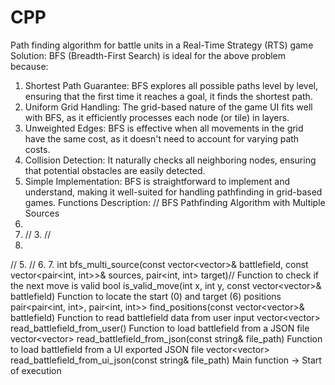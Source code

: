 #  CPP 
Path finding algorithm for battle units in a Real-Time Strategy (RTS) game
Solution:
BFS (Breadth-First Search) is ideal for the above problem because:
1. Shortest Path Guarantee: BFS explores all possible paths level by level, ensuring that the first time it reaches a goal, it finds the shortest path.
2. Uniform Grid Handling: The grid-based nature of the game UI fits well with BFS, as it efficiently processes each node (or tile) in layers.
3. Unweighted Edges: BFS is effective when all movements in the grid have the same cost, as it doesn't need to account for varying path costs.
4. Collision Detection: It naturally checks all neighboring nodes, ensuring that potential obstacles are easily detected.
5. Simple Implementation: BFS is straightforward to implement and understand, making it well-suited for handling pathfinding in grid-based games.
Functions Description:
// BFS Pathfinding Algorithm with Multiple Sources
1.
2. // 3.
//
4.
//
5.
//
6. 7.
int bfs_multi_source(const vector<vector<int>>& battlefield, const vector<pair<int, int>>& sources, pair<int, int> target)// Function to check if the next move is valid
bool is_valid_move(int x, int y, const vector<vector<int>>& battlefield)
Function to locate the start (0) and target (6) positions
pair<pair<int, int>, pair<int, int>> find_positions(const vector<vector<int>>& battlefield)
Function to read battlefield data from user input vector<vector<int>> read_battlefield_from_user()
Function to load battlefield from a JSON file
vector<vector<int>> read_battlefield_from_json(const string& file_path)
Function to load battlefield from a UI exported JSON file
vector<vector<int>> read_battlefield_from_ui_json(const string& file_path) Main function -> Start of execution
